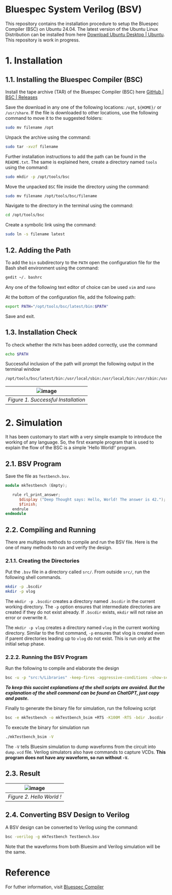 # Bluespec System Verilog (BSV)
This repository contains the installation procedure to setup the Bluespec Compiler (BSC) on Ubuntu 24.04. The latest version of the Ubuntu Linux Distribution can be installed from here [Download Ubuntu Desktop | Ubuntu](https://ubuntu.com/download/desktop). This repository is work in progress.

# 1. Installation
## 1.1. Installing the Bluespec Compiler (BSC)
Install the tape archive (TAR) of the Bluespec Compiler (BSC) here [GitHub | BSC | Releases](https://github.com/B-Lang-org/bsc/releases) 

Save the download in any one of the following locations: `/opt`, `${HOME}/` or `/usr/share`. If the file is downloaded to other locations, use the following command to move it to the suggested folders: 
```sh
sudo mv filename /opt
```

Unpack the archive using the command: 
```sh
sudo tar -xvzf filename
```

Further installation instructions to add the path can be found in the `README.txt`. The same is explained here, create a directory named `tools` using the command: 
```sh
sudo mkdir -p /opt/tools/bsc
``` 

Move the unpacked `BSC` file inside the directory using the command: 
```sh
sudo mv filename /opt/tools/bsc/filename
```

Navigate to the directory in the terminal using the command: 
```sh
cd /opt/tools/bsc
``` 

Create a symbolic link using the command: 
```sh
sudo ln -s filename latest
```

## 1.2. Adding the Path
To add the `bin` subdirectory to the `PATH` open the configuration file for the Bash shell environment using the command: 
```sh
gedit ~/. bashrc
```
Any one of the following text editor of choice can be used `vim` and `nano`

At the bottom of the configuration file, add the following path: 
```sh
export PATH="/opt/tools/bsc/latest/bin:$PATH"
``` 
Save and exit.

## 1.3. Installation Check
To check whether the `PATH` has been added correctly, use the command 
```sh
echo $PATH
```

Successful inclusion of the path will prompt the following output in the terminal window 
```sh
/opt/tools/bsc/latest/bin:/usr/local/sbin:/usr/local/bin:/usr/sbin:/usr/bin:/sbin:/bin:/usr/games:/usr/local/games:/snap/bin:/snap/bin
```
|![image](https://github.com/user-attachments/assets/f29dcacb-604c-46a0-b636-43e727208b9a)|
|:-:|
|_Figure 1. Successful Installation_ |

# 2. Simulation
It has been customary to start with a very simple example to introduce the working of any language. So, the first example program that is used to explain the flow of the BSC is a simple 'Hello World!' program.

## 2.1. BSV Program
Save the file as `Testbench.bsv`.
```verilog
module mkTestbench (Empty);

   rule rl_print_answer;
      $display ("Deep Thought says: Hello, World! The answer is 42.");
      $finish;
   endrule
endmodule
```

## 2.2. Compiling and Running
There are multiples methods to compile and run the BSV file. Here is the one of many methods to run and verify the design.

### 2.1.1. Creating the Directories
Put the `.bsv` file in a directory called `src/`. From outside `src/`, run the following shell commands. 
```sh
mkdir -p .bscdir
mkdir -p vlog
```
The `mkdir -p .bscdir` creates a directory named `.bscdir` in the current working directory. The `-p` option ensures that intermediate directories are created if they do not exist already. If `.bscdir` exists, `mkdir` will not raise an error or overwrite it.

The `mkdir -p vlog` creates a directory named `vlog` in the current working directory. Similar to the first command, `-p` ensures that vlog is created even if parent directories leading up to `vlog` do not exist. This is run only at the initial setup phase.

### 2.2.2. Running the BSV Program
Run the following to compile and elaborate the design
```sh
bsc -u -p "src:%/Libraries" -keep-fires -aggressive-conditions -show-schedule -show-range-conflict +RTS -K100M -RTS -bdir .bscdir -simdir .bscdir -info-dir .bscdir -vdir vlog -steps 10000000 -sim -g mkTestbench -o temp src/Testbench.bsv
```
**_To keep this succint explanations of the shell scripts are avoided. But the explanation of the shell command can be found on ChatGPT, just copy and paste._**

Finally to generate the binary file for simulation, run the following script
```sh
bsc -e mkTestbench -o mkTestbench_bsim +RTS -K100M -RTS -bdir .bscdir -simdir .bscdir -info-dir .bscdir -vdir vlog -sim -keep-fires
```

To execute the binary for simulation run
```sh
./mkTestbench_bsim -V
```

The `-V` tells Bluesim simulation to dump waveforms from the circuit into `dump.vcd` file. Verilog simulators also have commands to capture VCDs. **This program does not have any waveform, so run without `-V`.**

## 2.3. Result
|![image](https://github.com/user-attachments/assets/95e2acd4-3b8f-413d-b2a1-01f362f93ec6)|
|:-:|
|_Figure 2. Hello World !_|

## 2.4. Converting BSV Design to Verilog
A BSV design can be converted to Verilog using the command:
```sh
bsc -verilog -g mkTestbench Testbench.bsv
```

Note that the waveforms from both Bluesim and Verilog simulation will be the same.

# Reference
For futher information, visit [Bluespec Compiler](https://github.com/B-Lang-org/bsc)







